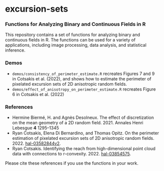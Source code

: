 # excursion-sets
### Functions for Analyzing Binary and Continuous Fields in R

This repository contains a set of functions for analyzing binary and continuous fields in R. The functions can be used for a variety of applications, including image processing, data analysis, and statistical inference.

### Demos
- `demos/consistency_of_perimeter_estimate.R` recreates Figures 7 and 9 in Cotsakis et al. (2022), and shows how to estimate the perimeter of pixelated excursion sets of 2D anisotropic random fields.
- `demos/effect_of_anisotropy_on_perimeter_estimate.R` recreates Figure 6 in Cotsakis et al. (2022)

### References

- Hermine Biermé, H. and Agnès Desolneux. The effect of discretization on the mean geometry of a 2D random field. 2021. Annales Henri Lebesgue **4** 1295–1345
- Ryan Cotsakis, Elena Di Bernardino, and Thomas Opitz. On the perimeter estimation of pixelated excursion sets of 2D anisotropic random fields. 2022. [hal-03582844v2](https://hal.science/hal-03582844v2).
- Ryan Cotsakis. Identifying the reach from high-dimensional point cloud data with connections to r-convexity. 2022. [hal-03854575](https://hal.science/hal-03854575v1).

Please cite these references if you use the functions in your work.
